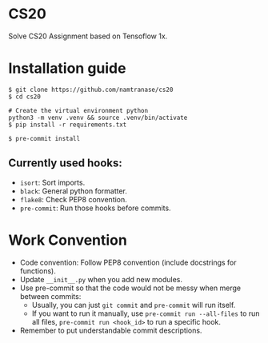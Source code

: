 # CS20

Solve CS20 Assignment based on Tensoflow 1x.


# Installation guide


```
$ git clone https://github.com/namtranase/cs20
$ cd cs20

# Create the virtual environment python
python3 -m venv .venv && source .venv/bin/activate
$ pip install -r requirements.txt

$ pre-commit install
```

## Currently used hooks:

- `isort`: Sort imports.
- `black`: General python formatter.
- `flake8`: Check PEP8 convention.
- `pre-commit`: Run those hooks before commits.

# Work Convention

- Code convention: Follow PEP8 convention (include docstrings for functions).
- Update `__init__.py` when you add new modules.
- Use pre-commit so that the code would not be messy when merge between commits:
  - Usually, you can just `git commit` and `pre-commit` will run itself.
  - If you want to run it manually, use `pre-commit run --all-files` to run all files, `pre-commit run <hook_id>` to run a specific hook.
- Remember to put understandable commit descriptions.
